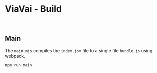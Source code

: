# ViaVai - Build

<br />

## Main

The `main.mjs` compiles the `index.jsx` file to a single file `bundle.js` using webpack.

```bash
npm run main
```